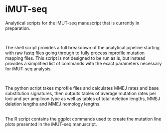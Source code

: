 # iMUT-seq
Analytical scripts for the iMUT-seq manuscript that is currently in preparation.

<br>

The shell script provides a full breakdown of the analytical pipeline starting with raw fastq files going through to fully process mprofile mutation mapping files. 
This script is not designed to be run as is, but instead provides a simplified list of commands with the exact parameters necessary for iMUT-seq analysis.

<br>

The python script takes mprofile files and calculates MMEJ rates and base substitution signatures, then outputs tables of average mutation rates per loci and per amplicon type as well as tables of total deletion lengths, MMEJ deletion lengths and MMEJ homology lengths.

<br>
The R script contains the ggplot commands used to create the mutation line plots presented in the iMUT-seq manuscript.
